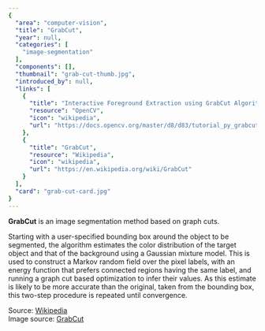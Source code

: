 ```yaml
---
{
  "area": "computer-vision",
  "title": "GrabCut",
  "year": null,
  "categories": [
    "image-segmentation"
  ],
  "components": [],
  "thumbnail": "grab-cut-thumb.jpg",
  "introduced_by": null,
  "links": [
    {
      "title": "Interactive Foreground Extraction using GrabCut Algorithm ",
      "resource": "OpenCV",
      "icon": "wikipedia",
      "url": "https://docs.opencv.org/master/d8/d83/tutorial_py_grabcut.html"
    },
    {
      "title": "GrabCut",
      "resource": "Wikipedia",
      "icon": "wikipedia",
      "url": "https://en.wikipedia.org/wiki/GrabCut"
    }
  ],
  "card": "grab-cut-card.jpg"
}
---
```

**GrabCut** is an image segmentation method based on graph cuts.

Starting with a user-specified bounding box around the object to be segmented, the algorithm estimates the color distribution of the target object and that of the background using a Gaussian mixture model. This is used to construct a Markov random field over the pixel labels, with an energy function that prefers connected regions having the same label, and running a graph cut based optimization to infer their values. As this estimate is likely to be more accurate than the original, taken from the bounding box, this two-step procedure is repeated until convergence.  

Source: [Wikipedia](https://en.wikipedia.org/wiki/GrabCut)  
Image source: [GrabCut](https://docs.opencv.org/master/d8/d83/tutorial_py_grabcut.html)
